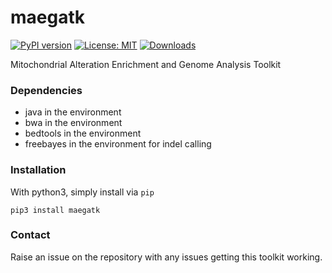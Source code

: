 # maegatk 

[![PyPI version](https://badge.fury.io/py/maegatk.svg)](https://pypi.python.org/pypi/mgaeatk)
[![License: MIT](https://img.shields.io/badge/License-MIT-blue.svg)](https://opensource.org/licenses/MIT)
[![Downloads](https://pepy.tech/badge/maegatk/month)](https://pepy.tech/project/maegatk)

Mitochondrial Alteration Enrichment and Genome Analysis Toolkit

### Dependencies

- java in the environment
- bwa in the environment
- bedtools in the environment
- freebayes in the environment for indel calling

### Installation

With python3, simply install via `pip`

```
pip3 install maegatk
```

### Contact
Raise an issue on the repository with any issues getting this toolkit working. 

<br><br>
